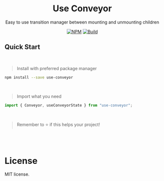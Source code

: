 
<h1 align="center">
  Use Conveyor
</h1>

<p align="center">
  Easy to use transition manager between mounting and unmounting children
</p>
 
<p align="center">
  <a href="https://www.npmjs.com/package/use-conveyor"><img alt="NPM" src="https://img.shields.io/npm/v/use-conveyor.svg"></a>
  <a href=""><img alt="Build" src="https://shields-staging.herokuapp.com/npm/types/use-conveyor.svg"></a>
</p>

## Quick Start

<br />

> Install with preferred package manager
```bash
npm install --save use-conveyor
```
<br />

> Import what you need

```js
import { Conveyor, useConveyorState } from "use-conveyor";
```

<br/>

> Remember to ⭐️ if this helps your project!

<br/>
<br/>

# License

MIT license.
